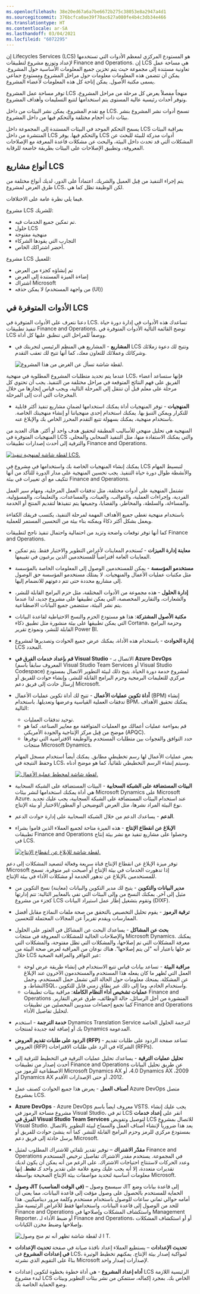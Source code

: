 ```yaml
---
ms.openlocfilehash: 38e20ed67a6a7be6672b275c38053e8a2947a4d1
ms.sourcegitcommit: 376bcfca0ae39f70ac627a080fe4b4c3db34e466
ms.translationtype: HT
ms.contentlocale: ar-SA
ms.lasthandoff: 03/04/2021
ms.locfileid: "6072295"
---
```

إن Lifecycles Services ‏(LCS) هو المستودع المركزي لمعظم الأدوات التي تستخدمها لإعداد وتوزيع مشروع لتطبيقات Finance and Operations. إن LCS هي مساحة عمل تعاونية مستندة إلى مجموعة حيث يتم تخزين جميع المعلومات الأساسية حول المشروع. يمكن أن تتضمن هذه المعلومات معلومات حول مراحل المشروع ومستودع جماعي يسمى مكتبة الأصول. يمكن إتاحة كل هذه المعلومات لأعضاء المشروع.

توفر مساحة عمل المشروع LCS منهجاً مفصلاً يعرض كل مرحلة من مراحل المشروع، وتوفر أحداث رئيسية عالية المستوى يتم استخدامها لتتبع التسليمات وأهداف المشروع.

مع تقدم المشروع، يمكن نشر البيئات من داخل LCS. تسمح أدوات نشر المشروع بنشر بيئات ذات أحجام مختلفة والتحكم فيها من داخل المشروع.

يسمح التحكم الموحد في البيئات المستندة إلى المجموعة داخل LCS بمراقبة البيئات المنتشرة من داخل LCS والتحكم فيها. يوفر LCS أدوات مدركة للبيئة للبحث عن المشكلات التي قد تحدث داخل البيئة، والبحث عن مشكلات قاعدة المعرفة مع الإصلاحات المعروفة، وتطبيق الإصلاحات على البيئات بطريقة خاضعة للرقابة.

## <a name="types-of-lcs-projects"></a>أنواع مشاريع LCS 
يتم إجراء التنفيذ من قِبل العميل والشريك. اعتماداً على الدور، لديك أنواع مختلفة من طرق العرض لمشروع LCS، لكن الوظيفة تظل كما هي. 

فيما يلي نظرة عامة على الاختلافات. 

مشروع LCS للشريك:  

- تم تمكين جميع الخدمات فيه. 
- حلول LCS 
- منهجية مفتوحة 
- التجارب التي يقودها الشركاء
- أحضر اشتراكك الخاص. 

مشروع LCS للعميل: 

- تم إنشاؤه كجزء من العرض
- إضاءة الميزة المستندة إلى العرض 
- اشتراك Microsoft
- لا يمكن حذفه (من واجهة المستخدم (UI))


## <a name="tools-that-are-provided-in-lcs"></a>الأدوات المتوفرة في LCS

دعنا نتعرف على الأدوات المتوفرة في LCS. تساعدك هذه الأدوات في إدارة دورة حياة تنفيذ تطبيقات Finance and Operations. توضح القائمة التالية الأدوات المتوفرة في LCS ووصفاً للمراحل التي تنطبق عليها كل أداة.

- **المشاريع** - المشاريع هي المنظم الرئيسي لتجربتك في LCS وتتيح لك دعوة زملائك وشركائك وعملائك للتعاون معك، كما أنها تتيح لك تعقب التقدم.
 
    ![لقطة شاشة تسأل عن الغرض من هذا المشروع.](../media/new-project.png)

عندما يتم تحديد متطلبات المشروع المطلوبة في منهجية LCS، فإنها ستساعد أعضاء الفريق على فهم النتائج المتوقعة في مراحل مختلفة من التنفيذ. يجب أن تحتوي كل مرحلة على معلم قبل أن تنتقل إلى المرحلة التالية، ويجب قياس إنجازها من خلال المخرجات التي أدت إلى المرحلة.

- **المنهجيات** - توفر المنهجيات أداة يمكنك استخدامها لضمان مشاريع تنفيذ أكثر قابلية للتكرار ويمكن التنبؤ بها. يمكنك استخدام إحدى منهجياتنا أو إنشاء منهجيتك الخاصة. باستخدام منهجية، يمكنك بسهولة تتبع التقدم المحرز الخاص بك والإبلاغ عنه.


المنهجية هي تحليل منهجي للأساليب المطبقة لتحقيق هدف واحد أو أكثر. هناك العديد من المنهجيات المتوفرة في LCS والتي يمكنك الاستفادة منها، مثل التنفيذ السحابي والمحلي، والترقية إلى أحدث إصدارات تطبيقات Finance and Operations.

[![لقطة شاشة لمنهجية تنفيذ LCS.](../media/methodology-1.png)](../media/methodology-1.png#lightbox)

يمكنك إنشاء المنهجيات الخاصة بك واستخدامها في مشروع في LCS لتبسيط المهام والأنشطة طوال دورة حياة التنفيذ. يجب تحسين المنهجية على مدار الدورة للتأكد من أنها تتكيف مع أي تغييرات في بيئة Finance and Operations.

تشتمل المنهجية على أدوات مختلفة، مثل تدفقات العمل المرحلية، ومهام سير العمل الفردية، وإجراءات العملية، والقوالب، والعينات، والمساعدات، والتعليمات، والمسؤولية، والمساءلة، والسلطة، والمخاطر، والقضايا، وجميعها يتم تنفيذها لتقديم المنتج أو الخدمة.

باستخدام منهجية تغطي جميع الأهداف المهمة لمرحلة التنفيذ، يكتسب فريقك الكفاءة ويعمل بشكل أكثر ذكاءً ويمكنه بناء بيئة من التحسين المستمر للعملية.

كما أنها توفر توقعات واضحة وتزيد من احتمالية واحتمال تنفيذ ناجح لتطبيقات Finance and Operations.

- **معاينة إدارة الميزات** - تُستخدم المعاينات لأغراض التطوير والاختبار فقط. يتم تمكين المعاينات العامة افتراضياً للمستخدمين الذين يرغبون في تقييمها.
 
    
- **مستخدمو المؤسسة** - يمكن للمستخدمين الوصول إلى المعلومات الخاصة بالمؤسسة مثل مكتبات عمليات الأعمال والمنهجيات. لا يمتلك مستخدمو المؤسسة حق الوصول إلى مشاريع محددة حتى تتم دعوتهم للانضمام إليها.


- **إدارة الحلول** - هذه مجموعة من الأدوات المختلفة، مثل حزم البرامج القابلة للنشر، والشعارات، والتقارير المخصصة، التي يمكن تطبيقها على مشروع جديد، لذا عندما يتم نشر البيئة، ستتضمن جميع البيانات الاصطناعية.

- **مكتبة الأصول المشتركة**: هذا هو مستودع الحزم والنسخ الاحتياطية لقاعدة البيانات التي يمكن تطبيقها على بيئة منشورة مثل تطبيق ذكاء Cortana، وحزمة البرامج القابلة للنشر، ونموذج تقرير Power BI.
 
    
- **إدارة الحوادث** - باستخدام هذه الأداة، يمكنك عرض جميع الحوادث وتصديرها لمشروع LCS المحدد.

- **قم بإعداد خدمات الفرق في Visual Studio** - الاتصال بـ **Azure DevOps** (المعروف سابقاً باسم Visual Studio Team Services أو Visual Studio Codespace) لمشروع خدمة دورة الحياة. يتيح ذلك لبيئة التطوير الاتصال بمستودع مركزي للتعليمات البرمجية وحزم البرامج القابلة للنشر، وإنشاء حوادث للفريق أو إرسال حادث إلى فريق دعم Microsoft. 


- **أداة تكوين عمليات الأعمال** - تتيح لك أداة تكوين عمليات الأعمال (BPM) إنشاء تدفقات العملية القياسية وعرضها وتعديلها. باستخدام BPM، يمكنك تحقيق الأهداف التالية:

    - توحيد تدفقات العمليات.
    - قم بمواءمة عمليات أعمالك مع العمليات المتوافقة مع معايير الصناعة، كما هو موضح من قِبل مركز الإنتاجية والجودة الأمريكي (APQC).
    - حدد التوافق والفجوات بين متطلبات المستخدم والوظيفة الافتراضية التي توفرها منتجات Microsoft Dynamics.
 
    بعض عمليات الأعمال لها رسم تخطيطي مطابق. يمكنك أيضاً استخدام مسجل المهام وحفظ النتيجة في LCS، وسيتم إنشاء الرسم التخطيطي تلقائياً، كما هو موضح أدناه.
 
    [![لقطة شاشة لمخطط عملية الأعمال.](../media/bpm-3.png)](../media/bpm-3.png#lightbox)
 
- **البيئات المستضافة على الشبكة السحابية** - البيئات المستضافة على الشبكة السحابية هي أداة يمكنك استخدامها لنشر بيئات Microsoft Dynamics على Microsoft Azure. عند استخدام البيئات المستضافة على الشبكة السحابية، يجب عليك تحديد نوع البيئة المراد نشرها، مثل العرض التوضيحي أو المطور/الاختبار أو بيئة الإنتاج.
 
- **الدعم** - يساعدك الدعم من خلال الشبكة السحابية على إدارة حوادث الدعم. 
- **الإبلاغ عن انقطاع الإنتاج** - هذه الميزة متاحة لجميع العملاء الذين قاموا بشراء تطبيقات Finance and Operations وحصلوا على مشاريع تنفيذ مع نشر بيئة إنتاج في LCS. 

    [![لقطة شاشة للإبلاغ عن انقطاع الإنتاج.](../media/report-prod-output.png)](../media/report-prod-output.png#lightbox)
 
توفر ميزة الإبلاغ عن انقطاع الإنتاج قناة سريعة وفعالة لتصعيد المشكلات إلى دعم Microsoft إذا تدهورت الخدمات في بيئة الإنتاج أو أصبحت غير متوفرة. تسمح للمستخدمين بالإبلاغ عن تدهور الخدمة أو مشكلات الأداء في بيئة الإنتاج.

- **مدير البيانات والتكوين** - يتيح لك مدير التكوين والبيانات (معاينة) نسخ التكوين من مثيل إلى آخر. يمكنك النسخ من وإلى البيئات التي تفي بالمعايير التالية: تتم إدارتها كجزء من مشروع LCS وتقوم بتشغيل إطار عمل استيراد البيانات (DIXF).
- **ترقية الرموز** - يقوم تحليل التخصيص بالتحقق من صحة ملفات النماذج مقابل أفضل الممارسات ويقدم تقريراً عن المجالات المحتملة للتحسين.
- **بحث عن المشاكل** - يساعدك البحث عن المشاكل في العثور على الحلول والإصلاحات الحالية للمشكلات المعروفة في منتجات Microsoft Dynamics. يمكنك معرفة المشكلات التي تم إصلاحها، والمشكلات التي تظل مفتوحة، والمشكلات التي تم حلها باعتبار أنه "لن يتم إصلاحها".
هناك نوعان من المراقبة لعرض صحة البيئة من خلال LCS عبر التوافر والمراقبة الصحية:

  - **مراقبة البيئة** - تساعد بيانات قياس تتبع الاستخدام في إنشاء طريقة عرض لوحة العمل التي تُظهر ما كان يفعله هذا المستخدم والمستخدمون الآخرون عند الإبلاغ عن المشكلة. يمنحك معلومات حول الحالة التي تشمل حمل المستخدم، وحمل النشاط، وSQL، واستخدام الخادم، وما إلى ذلك عبر نطاق زمني قابل للتكوين.
  - **عمليات تشخيص أداء النظام الكاملة**: مراقبة بيئات تطبيقات Finance and Operations المنشورة من أجل الرسائل، حالة الوظائف، طرق عرض التقارير. كما تجمع إحصاءات مندوبين المحصلين من تطبيقات Finance and Operations لتحليل تفاصيل الأداء.

- **خدمة الترجمة** - استخدم Dynamics Translation Service لترجمة الحلول الخاصة بك أو إضافة لغة جديدة لمنتجات Dynamics المدعومة.
- **الردود على طلبات تقديم العروض (RFP)** - تساعد صفحة الردود على طلبات تقديم العروض (RFP) الشركاء في الرد على طلبات الاقتراحات (RFPs). 
- **تحليل عمليات الترقية** - يساعدك تحليل عمليات الترقية في التخطيط للترقية إلى أحدث إصدار من تطبيقات Finance and Operations عن طريق تحليل البيانات الاصطناعية للرموز من Microsoft Dynamics AX ‏4.0، أو Dynamics AX ‏2009، أو Dynamics AX ‏2012، أو حتى الإصدارات الأقدم.
- **أصناف العمل** -  يعرض هذا جميع الحوادث كصنف عمل Azure DevOps متصل بمشروع LCS.
- **Azure DevOps** - Azure DevOps معروف ايضاً باسم VSTS. يجب عليك إنشاء مشروع مساحة الرموز في Visual Studio، ثم في LCS انقر على **إعداد خدمات الفرق في Visual Studio Team Services** لتوصيل وتفويض LCS للاتصال بمشروع Visual Studio. يعد هذا ضرورياً لإنشاء أصناف العمل والسماح لبيئة التطوير بالاتصال بمستودع مركزي للرمز وحزم البرامج القابلة للنشر. كما أنه ينشئ حوادث للفريق أو يرسل حادثة إلى فريق دعم Microsoft.
- **مقدّر الاشتراك‬** – توفير تقدير تلقائي للاشتراك المطلوب لمثيل Finance and Operations في المجموعة. يستخدم مقدر الاشتراك تفاصيل ترخيص المستخدم وعدد الحركات لاستنتاج احتياجات الاشتراك. على الرغم من أنه يمكن أن يكون لديك تقديرات متعددة، إلا أنه يجب عليك وضع علامة على تقدير واحد كـ **نشط**. إنها معلومات أساسية لتحديد مواصفات بيئة الإنتاج الصحيحة بواسطة Microsoft. 
- **وصول JIT (في الوقت المناسب)** – سيسمح وصول JIT إلى قاعدة بيانات وضع الحماية للمستخدم بالحصول على وصول مؤقت إلى قاعدة البيانات، مما يعني أن أمامه حوالي ثماني ساعات للوصول باستخدام مستخدم وكلمة مرور ديناميكيين. هذا للحد من الوصول إلى قاعدة البيانات، واستخدامها فقط للأغراض الرئيسية مثل Finance and Operations واستكشاف المشكلات وإصلاحها في Management Reporter، أو ضبط الأداء لـ Finance and Operations، أو أو استكشاف المشكلات وإصلاحها وضبط مخزن الكيانات. 
 
    ![لقطة شاشة تظهر أنه تم منح وصول J I T.](../media/methodology-ss.png)

- **تحديث الإعدادات** – يستطيع العملاء إعداد نافذة صيانة في صفحة **تحديث الإعدادات في إعدادات المشروع** في LCS، لمواكبة إصدار بيئة الإنتاج. يمكنهم تخطيط الوتيرة بناءً على التقويم الذي نشرته Microsoft لإصدارات إصدار واحد. 
- **أداه إعداد المشروع** - هي أداة خطوة بخطوة لتكوين إعدادات LCS الرئيسية اللازمة لبدء مشروع LCS الخاص بك. بمجرد إكماله، ستتمكن من نشر بيئات التطوير وبيئات وضع الحماية الخاصة بك. 
